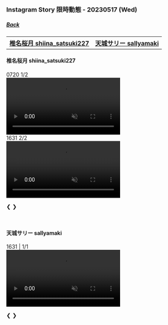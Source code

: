 ### Instagram Story 限時動態 - 20230517 (Wed)
##### [Back](../../IGstory_List.md)

<table>
<tr>
<th><a href="#shiina_satsuki227">椎名桜月 shiina_satsuki227</a></th>
<th><a href="#sallyamaki">天城サリー sallyamaki</a></th>
</tr>
</table>

<a name="shiina_satsuki227"></a>
#### 椎名桜月 shiina_satsuki227

<div class=”slideshow-container“>

<div class=”1stSlide fade“>
  <div class=”numbertext“>0720 1/2</div>
  <video width=”100%“ autoplay muted src=”../../../../../Album/Instagram/IGstory/May2023/20230517/20230517_shiina_satsuki227_1.mp4“></video>
</div>
<div class=”1stSlide fade“>
  <div class=”numbertext“>1631 2/2</div>
  <video width=”100%“ autoplay muted src=”../../../../../Album/Instagram/IGstory/May2023/20230517/20230517_sallyamaki_1.mp4“></video>
</div>

<a class=”prev“ onclick=”plusSlides(-1)“>❮</a>
<a class=”next“ onclick=”plusSlides(1)“>❯</a>

</div>
<br>

<script>
let slideIndex = 1;
showSlides(slideIndex);

function plusSlides(n) {
  showSlides(slideIndex += n);
}

function currentSlide(n) {
  showSlides(slideIndex = n);
}

function showSlides(n) {
  let i;
  let slides = document.getElementsByClassName(”1stSlide“);
  let dots = document.getElementsByClassName(”dot“);
  if (n > slides.length) {slideIndex = 1}    
  if (n < 1) {slideIndex = slides.length}
  for (i = 0; i < slides.length; i++) {
    slides[i].style.display = ”none“;  
  }
  for (i = 0; i < dots.length; i++) {
    dots[i].className = dots[i].className.replace(” active“, ”“);
  }
  slides[slideIndex-1].style.display = ”block“;  
  dots[slideIndex-1].className += ” active“;
}
</script>

<a name="sallyamaki"></a>
#### 天城サリー sallyamaki

<div class=”slideshow-container“>

<div class=”2ndSlide fade“>
  <div class=”numbertext“>1631 | 1/1</div>
  <video width=”100%“ autoplay muted>
  <source src=”../../../../../Album/Instagram/IGstory/May2023/20230517/20230517_sallyamaki_1.mp4“ type=”video/mp4“>
  </video>
</div>

<a class=”prev“ onclick=”plusSlides(-1)“>❮</a>
<a class=”next“ onclick=”plusSlides(1)“>❯</a>

</div>
<br>

<script>
let slideIndex = 1;
showSlides(slideIndex);

function plusSlides(n) {
  showSlides(slideIndex += n);
}

function currentSlide(n) {
  showSlides(slideIndex = n);
}

function showSlides(n) {
  let i;
  let slides = document.getElementsByClassName(”2ndSlide“);
  let dots = document.getElementsByClassName(”dot“);
  if (n > slides.length) {slideIndex = 1}    
  if (n < 1) {slideIndex = slides.length}
  for (i = 0; i < slides.length; i++) {
    slides[i].style.display = ”none“;  
  }
  for (i = 0; i < dots.length; i++) {
    dots[i].className = dots[i].className.replace(” active“, ”“);
  }
  slides[slideIndex-1].style.display = ”block“;  
  dots[slideIndex-1].className += ” active“;
}
</script>